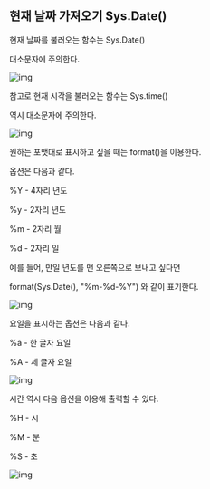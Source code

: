 ## 현재 날짜 가져오기 Sys.Date()



현재 날짜를 불러오는 함수는 Sys.Date()

대소문자에 주의한다.

![img](https://t1.daumcdn.net/cfile/tistory/277E8C4757F3327C0E)



참고로 현재 시각을 불러오는 함수는 Sys.time()

역시 대소문자에 주의한다.

![img](https://t1.daumcdn.net/cfile/tistory/2241AB4A5812D20018)



원하는 포맷대로 표시하고 싶을 때는 format()을 이용한다.

옵션은 다음과 같다.

%Y - 4자리 년도

%y - 2자리 년도

%m - 2자리 월

%d - 2자리 일

예를 들어, 만일 년도를 맨 오른쪽으로 보내고 싶다면

format(Sys.Date(), "%m-%d-%Y") 와 같이 표기한다.

![img](https://t1.daumcdn.net/cfile/tistory/2618D34E5812D22503)



요일을 표시하는 옵션은 다음과 같다.

%a - 한 글자 요일

%A - 세 글자 요일

![img](https://t1.daumcdn.net/cfile/tistory/234A81495812D28E15)



시간 역시 다음 옵션을 이용해 출력할 수 있다.

%H - 시

%M - 분

%S - 초

![img](https://t1.daumcdn.net/cfile/tistory/25592E505812D30F01)